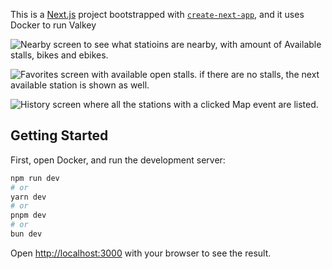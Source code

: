 This is a [Next.js](https://nextjs.org) project bootstrapped with [`create-next-app`](https://nextjs.org/docs/app/api-reference/cli/create-next-app), and it uses Docker to run Valkey

![Nearby screen to see what statioins are nearby, with amount of Available stalls, bikes and ebikes.](https://www.angedell.it/IMG_1349.jpeg)



![Favorites screen with available open stalls. if there are no stalls, the next available station is shown as well.](https://www.angedell.it/IMG_1350.jpeg)


![History screen where all the stations with a clicked Map event are listed.](https://www.angedell.it/IMG_1351.jpeg)



## Getting Started

First, open Docker, and run the development server:

```bash
npm run dev
# or
yarn dev
# or
pnpm dev
# or
bun dev
```

Open [http://localhost:3000](http://localhost:3000) with your browser to see the result.


